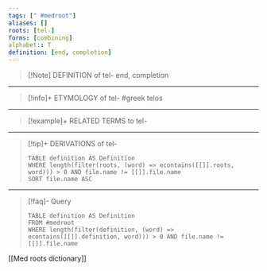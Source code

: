 ```yaml
---
tags: [" #medroot"]
aliases: []
roots: [tel-]
forms: [combining]
alphabet:: T
definition: [end, completion]
---
```

>[!Note] DEFINITION of tel-
>end, completion
_____
>[!info]+ ETYMOLOGY of tel-
>#greek telos
_____
>[!example]+ RELATED TERMS to tel-
>
_____
>[!tip]+ DERIVATIONS of tel-
>```dataview
>TABLE definition AS Definition 
>WHERE length(filter(roots, (word) => econtains([[]].roots, word))) > 0 AND file.name != [[]].file.name
>SORT file.name ASC
>```
___
>[!faq]- Query
>```dataview
>TABLE definition AS Definition
>FROM #medroot
>WHERE length(filter(definition, (word) => econtains([[]].definition, word))) > 0 AND file.name != [[]].file.name
>```

[[Med roots dictionary]]